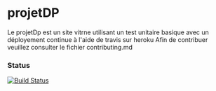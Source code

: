 # projetDP
Le projetDp est un site vitrne utilisant un test unitaire basique avec un déployement continue à l'aide de travis sur heroku
Afin de contribuer veuillez consulter le fichier contributing.md

### Status
[![Build Status](https://travis-ci.org/chakiri/projetDP.png)](https://travis-ci.org/chakiri/projetDP)
